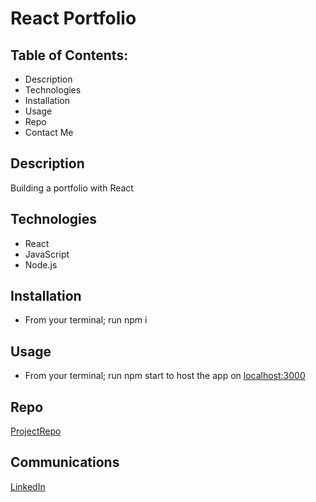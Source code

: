 # React Portfolio

## Table of Contents:
- Description
- Technologies
- Installation
- Usage
- Repo
- Contact Me

## Description
Building a portfolio with React

## Technologies
- React
- JavaScript
- Node.js

## Installation
- From your terminal; run npm i

## Usage
- From your terminal; run npm start to host the app on [localhost:3000](localhost:3000)

## Repo
[ProjectRepo](https://github.com/ShaneWilmes/Web-Dev-Portfolio-React)

## Communications
[LinkedIn](https://www.linkedin.com/in/shane-wilmes-/)







    